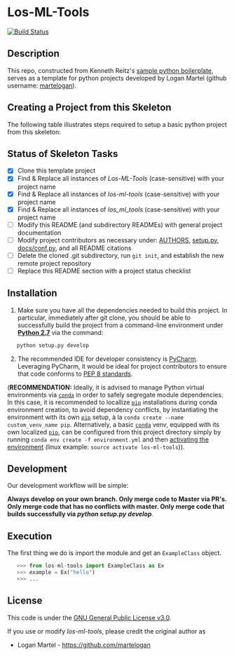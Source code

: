 Los-ML-Tools
=================================================
[![Build Status](https://travis-ci.org/martelogan/los-ml-tools.svg?branch=master)](https://travis-ci.org/martelogan/los-ml-tools)

Description
-------------

This repo, constructed from Kenneth Reitz's [sample python boilerplate](https://github.com/kennethreitz/samplemod), serves as a template for python projects developed by Logan Martel (github username: [martelogan](https://github.com/martelogan)).

Creating a Project from this Skeleton
-------------

The following table illustrates steps required to setup a basic python project from this skeleton:

## Status of Skeleton Tasks

- [x] Clone this template project
- [x] Find & Replace all instances of _Los-ML-Tools_ (case-sensitive) with your project name
- [x] Find & Replace all instances of _los-ml-tools_ (case-sensitive) with your project name
- [x] Find & Replace all instances of _los_ml_tools_ (case-sensitive) with your project name
- [ ] Modify this README (and subdirectory READMEs) with general project documentation
- [ ] Modify project contributors as necessary under: [AUTHORS](AUTHORS), [setup.py](setup.py), [docs/conf.py](docs/conf.py), and all README citations
- [ ] Delete the cloned .git subdirectory, run `git init`, and establish the new remote project repository
- [ ] Replace this README section with a project status checklist

Installation
-------------

1. Make sure you have all the dependencies needed to build this project. In particular, immediately after git clone, you should be able to successfully build 
the project from a command-line environment under **[Python 2.7](http://docs.python-guide.org/en/latest/starting/install/linux/)** 
via the command:
```bash
   python setup.py develop
```

2. The recommended IDE for developer consistency is [PyCharm](https://www.jetbrains.com/pycharm/). 
Leveraging PyCharm, it would be ideal for project contributors to ensure that code conforms to [PEP 8 standards](https://www.python.org/dev/peps/pep-0008/).

(**RECOMMENDATION:** Ideally, it is advised to manage Python virtual environments via [`conda`](https://docs.continuum.io/anaconda/) in order to safely segregate module dependencies. In this case, it is recommended to locallize [`pip`](https://pip.pypa.io/en/stable/installing/) installations during conda environment creation, to avoid dependency conflicts, by instantiating the environment with its own [`pip`](https://pip.pypa.io/en/stable/installing/) setup, à la `conda create --name custom_venv_name pip`. Alternatively, a basic [`conda`](https://docs.continuum.io/anaconda/) venv, equipped with its own localized [`pip`](https://pip.pypa.io/en/stable/installing/), can be configured from this project directory simply by running `conda env create -f environment.yml` and then [activating the environment](https://conda.io/docs/user-guide/tasks/manage-environments.html#activating-an-environment) (linux example: `source activate los-ml-tools`)).

Development
------------

Our development workflow will be simple:

**Always develop on your own branch. Only merge code to Master via PR's. Only merge code that has no conflicts with master. Only merge code that builds successfully via _python setup.py develop_**.

Execution
------------

The first thing we do is import the module and get an ``ExampleClass`` 
object.

```python
   >>> from los-ml-tools import ExampleClass as Ex
   >>> example = Ex("hello")
   >>> ...
```


License
-------

This code is under the [GNU General Public License v3.0](https://www.gnu.org/licenses/gpl-3.0.en.html).

If you use or modify _los-ml-tools_, please credit the original author as

* Logan Martel - https://github.com/martelogan
